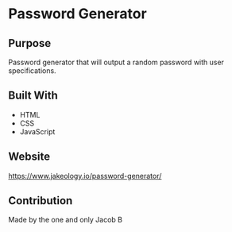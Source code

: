 # Password Generator

## Purpose
Password generator that will output a random password with user specifications.

## Built With
* HTML
* CSS
* JavaScript

## Website
https://www.jakeology.io/password-generator/

## Contribution
Made by the one and only Jacob B
